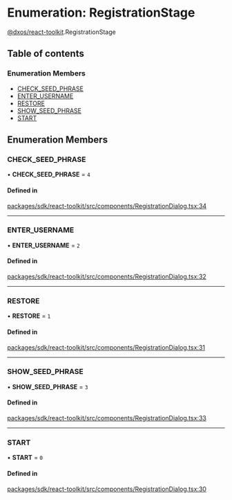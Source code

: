 # Enumeration: RegistrationStage

[@dxos/react-toolkit](../modules/dxos_react_toolkit.md).RegistrationStage

## Table of contents

### Enumeration Members

- [CHECK\_SEED\_PHRASE](dxos_react_toolkit.RegistrationStage.md#check_seed_phrase)
- [ENTER\_USERNAME](dxos_react_toolkit.RegistrationStage.md#enter_username)
- [RESTORE](dxos_react_toolkit.RegistrationStage.md#restore)
- [SHOW\_SEED\_PHRASE](dxos_react_toolkit.RegistrationStage.md#show_seed_phrase)
- [START](dxos_react_toolkit.RegistrationStage.md#start)

## Enumeration Members

### CHECK\_SEED\_PHRASE

• **CHECK\_SEED\_PHRASE** = ``4``

#### Defined in

[packages/sdk/react-toolkit/src/components/RegistrationDialog.tsx:34](https://github.com/dxos/dxos/blob/e3b936721/packages/sdk/react-toolkit/src/components/RegistrationDialog.tsx#L34)

___

### ENTER\_USERNAME

• **ENTER\_USERNAME** = ``2``

#### Defined in

[packages/sdk/react-toolkit/src/components/RegistrationDialog.tsx:32](https://github.com/dxos/dxos/blob/e3b936721/packages/sdk/react-toolkit/src/components/RegistrationDialog.tsx#L32)

___

### RESTORE

• **RESTORE** = ``1``

#### Defined in

[packages/sdk/react-toolkit/src/components/RegistrationDialog.tsx:31](https://github.com/dxos/dxos/blob/e3b936721/packages/sdk/react-toolkit/src/components/RegistrationDialog.tsx#L31)

___

### SHOW\_SEED\_PHRASE

• **SHOW\_SEED\_PHRASE** = ``3``

#### Defined in

[packages/sdk/react-toolkit/src/components/RegistrationDialog.tsx:33](https://github.com/dxos/dxos/blob/e3b936721/packages/sdk/react-toolkit/src/components/RegistrationDialog.tsx#L33)

___

### START

• **START** = ``0``

#### Defined in

[packages/sdk/react-toolkit/src/components/RegistrationDialog.tsx:30](https://github.com/dxos/dxos/blob/e3b936721/packages/sdk/react-toolkit/src/components/RegistrationDialog.tsx#L30)
